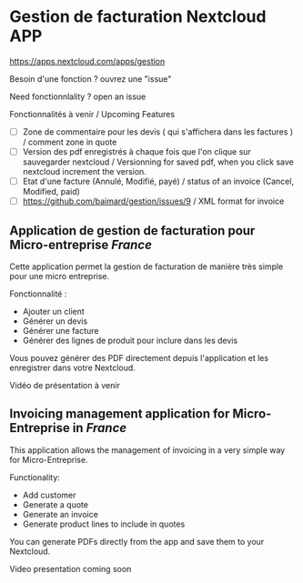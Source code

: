 # Gestion de facturation Nextcloud APP

https://apps.nextcloud.com/apps/gestion

Besoin d'une fonction ? ouvrez une "issue"

Need fonctionnlality ? open an issue

Fonctionnalités à venir / Upcoming Features

- [ ] Zone de commentaire pour les devis ( qui s'affichera dans les factures ) / comment zone in quote
- [ ] Version des pdf enregistrés à chaque fois que l'on clique sur sauvegarder nextcloud / Versionning for saved pdf, when you click save nextcloud increment the version.
- [ ] Etat d'une facture (Annulé, Modifié, payé) / status of an invoice (Cancel, Modified, paid)
- [ ] https://github.com/baimard/gestion/issues/9 / XML format for invoice

## Application de gestion de facturation pour Micro-entreprise *France*

Cette application permet la gestion de facturation de manière très simple pour une micro entreprise.

Fonctionnalité : 
* Ajouter un client
* Générer un devis
* Générer une facture
* Générer des lignes de produit pour inclure dans les devis

Vous pouvez générer des PDF directement depuis l'application et les enregistrer dans votre Nextcloud.

Vidéo de présentation à venir

## Invoicing management application for Micro-Entreprise in *France* 

This application allows the management of invoicing in a very simple way for Micro-Entreprise.

Functionality:

* Add customer
* Generate a quote
* Generate an invoice
* Generate product lines to include in quotes

You can generate PDFs directly from the app and save them to your Nextcloud.

Video presentation coming soon

